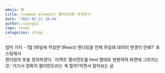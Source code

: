 ```yaml
---
emoji: 🕸
title: (common_element) 앨리먼트란 무엇인가
date: '2022-01-21 10:44'
author: ssongs2
tags: study
categories: study
---
```


엄마 가지 - 1월 06일에 작성한'(React) 렌더링을 언제 하길래 데이터 변경이 안돼?' 포스팅에서  
렌더링의 뜻을 정의하였다. '리액트 앨리먼트를 html 형태로 변환하여 화면에 그려지는 것.'
거기서 정확히 앨리먼트라는 게 뭘까?하면서 알아보는 글
